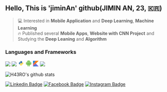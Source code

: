 ## Hello, This is 'jiminAn' github(JIMIN AN, 23, 🇰🇷)
> 💻 Interested in **Mobile Application** and **Deep Learning**, **Machine Learning**<br>
> 🔥 Published several **Mobile Apps**, **Website with CNN Project** and Studying the **Deep Leaning** and **Algorithm**<br>
 
### Languages and Frameworks

<code><img height="20" src="https://toppng.com/uploads/preview/c-programming-icon-c-programming-language-logo-11562945679duaxtn3yq0.png"></code>
<code><img height="20" src="https://img.favpng.com/13/14/25/the-c-programming-language-png-favpng-x2FKZ86GuA0YStdCDY8nQU5Z4.jpg"></code>
<code><img height="20" src="https://raw.githubusercontent.com/github/explore/80688e429a7d4ef2fca1e82350fe8e3517d3494d/topics/python/python.png"></code>
<code><img height="20" src="https://raw.githubusercontent.com/github/explore/80688e429a7d4ef2fca1e82350fe8e3517d3494d/topics/android/android.png"></code>
<code><img height="18" src="https://raw.githubusercontent.com/github/explore/80688e429a7d4ef2fca1e82350fe8e3517d3494d/topics/kotlin/kotlin.png"></code>
<code><img height="20" src="https://raw.githubusercontent.com/github/explore/80688e429a7d4ef2fca1e82350fe8e3517d3494d/topics/python/keras.png"></code>




![H43RO's github stats](https://github-readme-stats.vercel.app/api?username=H43RO&show_icons=true)

[![Linkedin Badge](https://img.shields.io/badge/-LinkedIn-blue?style=flat-square&logo=Linkedin&logoColor=white&link=https://www.linkedin.com/in/h43ro/)](https://www.linkedin.com/in/h43ro/) 
[![Facebook Badge](https://img.shields.io/badge/Facebook-1877f2?style=flat-square&logo=facebook&logoColor=white&link=https://www.facebook.com/profile.php?id=100003985802298)](https://www.facebook.com/profile.php?id=100003985802298)
[![Instagram Badge](https://img.shields.io/badge/Instagram-ff69b4?style=flat-square&logo=instagram&logoColor=white&link=https://www.instagram.com/haero_kim/)](https://www.instagram.com/haero_kim/)
